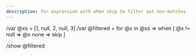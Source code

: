 ```yaml
---
description: for expression with when skip to filter out non-matches
---
```


/var @xs = [1, null, 2, null, 3]
/var @filtered = for @x in @xs => when [
  @x != null => @x
  none => skip
]

/show @filtered
